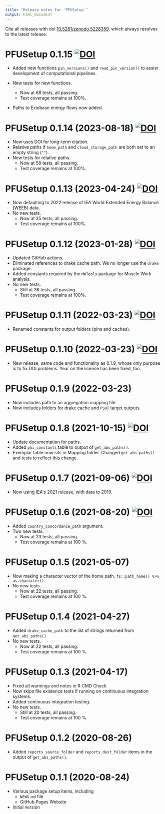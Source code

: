 ```yaml
---
title: "Release notes for `PFUSetup`"
output: html_document
---
```



Cite all releases with doi [10.5281/zenodo.5228359](https://doi.org/10.5281/zenodo.5228359), 
which always resolves to the latest release.

# PFUSetup 0.1.15 [![DOI](https://zenodo.org/badge/DOI/10.5281/zenodo.10059871.svg)](https://doi.org/10.5281/zenodo.10059871)

* Added new functions `pin_versions()` and `read_pin_version()` 
  to assist development of computational pipelines.
* New tests for new functions.
    - Now at 68 tests, all passing.
    - Test coverage remains at 100%.


* Paths to Exiobase energy flows now added.


# PFUSetup 0.1.14 (2023-08-18) [![DOI](https://zenodo.org/badge/DOI/10.5281/zenodo.8264422.svg)](https://doi.org/10.5281/zenodo.8264422)

* Now uses DOI for long-term citation.
* Relative paths if `home_path` and `cloud_storage_path` are both
  set to an empty string (`""`).
* New tests for relative paths.
    - Now at 58 tests, all passing.
    - Test coverage remains at 100%.


# PFUSetup 0.1.13 (2023-04-24) [![DOI](https://zenodo.org/badge/DOI/10.5281/zenodo.7859068.svg)](https://doi.org/10.5281/zenodo.7859068)

* Now defaulting to 2022 release of IEA World Extended Energy Balance (WEEB) data.
* No new tests.
    - Now at 35 tests, all passing.
    - Test coverage remains at 100%.


# PFUSetup 0.1.12 (2023-01-28) [![DOI](https://zenodo.org/badge/DOI/10.5281/zenodo.7580050.svg)](https://doi.org/10.5281/zenodo.7580050)

* Updated GitHub actions.
* Eliminated references to drake cache path.
  We no longer use the `drake` package.
* Added constants required by the `MWTools` package for Muscle Work analysis.
* No new tests.
    - Still at 36 tests, all passing.
    - Test coverage remains at 100%.


# PFUSetup 0.1.11 (2022-03-23) [![DOI](https://zenodo.org/badge/DOI/10.5281/zenodo.6380998.svg)](https://doi.org/10.5281/zenodo.6380998)

* Renamed constants for output folders (pins and caches).


# PFUSetup 0.1.10 (2022-03-23) [![DOI](https://zenodo.org/badge/DOI/10.5281/zenodo.6380706.svg)](https://doi.org/10.5281/zenodo.6380706)

* New release, same code and functionality as 0.1.9, whose only purpose
  is to fix DOI problems.
  Year on the license has been fixed, too.


# PFUSetup 0.1.9 (2022-03-23)

* Now includes path to an aggregation mapping file.
* Now includes folders for drake cache and `PSUT` target outputs.


# PFUSetup 0.1.8 (2021-10-15) [![DOI](https://zenodo.org/badge/DOI/10.5281/zenodo.5572350.svg)](https://doi.org/10.5281/zenodo.5572350)

* Update documentation for paths.
* Added `phi_constants` table to output of `get_abs_paths()`.
* Exemplar table now sits in Mapping folder.
  Changed `get_abs_paths()` and tests to reflect this change.


# PFUSetup 0.1.7 (2021-09-06) [![DOI](https://zenodo.org/badge/DOI/10.5281/zenodo.5476116.svg)](https://doi.org/10.5281/zenodo.5476116)

* Now using IEA's 2021 release, with data to 2019.


# PFUSetup 0.1.6 (2021-08-20) [![DOI](https://zenodo.org/badge/DOI/10.5281/zenodo.5228360.svg)](https://doi.org/10.5281/zenodo.5228360)

* Added `country_concordance_path` argument.
* Two new tests.
    * Now at 23 tests, all passing.
    * Test coverage remains at 100 %.


# PFUSetup 0.1.5 (2021-05-07)

* Now making a character vector of the home path.
  `fs::path_home() %>% as.character()`
* No new tests.
    * Now at 22 tests, all passing.
    * Test coverage remains at 100 %.


# PFUSetup 0.1.4 (2021-04-27)

* Added `drake_cache_path` to the list of strings returned 
  from `get_abs_paths()`.
* No new tests.
    * Now at 22 tests, all passing.
    * Test coverage remains at 100 %.


# PFUSetup 0.1.3 (2021-04-17)

* Fixed all warnings and notes in R CMD Check
* Now skips file existence tests if running on continuous integration systems.
* Added continuous integration testing.
* No new tests.
    * Still at 20 tests, all passing.
    * Test coverage remains at 100 %.


# PFUSetup 0.1.2 (2020-08-26)

* Added `reports_source_folder` and `reports_dest_folder` items
  in the output of `get_abs_paths()`.


# PFUSetup 0.1.1 (2020-08-24)

* Various package setup items, including
    * `NEWS.md` file
    * GitHub Pages Website
* Initial version
